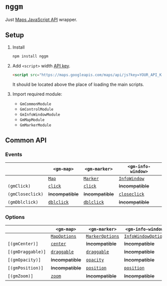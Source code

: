 # `nggm`

Just [Maps JavaScript API][maps-js-api] wrapper.

[maps-js-api]:
    https://developers.google.com/maps/documentation/javascript/reference/

## Setup

1.  Install

    ```sh
    npm install nggm
    ```

2.  Add `<script>` width [API key][api-key].

    ```html
    <script src="https://maps.googleapis.com/maps/api/js?key=YOUR_API_KEY"></script>
    ```

    It should be located above the place of loading the main scripts.

3.  Import required module:

    -   `GmCommonModule`
    -   `GmControlModule`
    -   `GmInfoWindowModule`
    -   `GmMapModule`
    -   `GmMarkerModule`

[api-key]:
    https://developers.google.com/maps/documentation/javascript/get-api-key

## Common API

### Events

|                  | `<gm-map>`                 | `<gm-marker>`                 | `<gm-info-window>`                     |
| ---------------- | -------------------------- | ----------------------------- | -------------------------------------- |
|                  | [`Map`][map]               | [`Marker`][marker]            | [`InfoWindow`][info-window]            |
| `(gmClick)`      | [`click`][map.click]       | [`click`][marker.click]       | ~~Incompatible~~                       |
| `(gmCloseclick)` | ~~Incompatible~~           | ~~Incompatible~~              | [`closeclick`][info-window.closeclick] |
| `(gmDblclick)`   | [`dblclick`][map.dblclick] | [`dblclick`][marker.dblclick] | ~~Incompatible~~                       |

[map]:
    https://developers.google.com/maps/documentation/javascript/reference/map#Map
[map.click]:
    https://developers.google.com/maps/documentation/javascript/reference/map#Map.click
[map.dblclick]:
    https://developers.google.com/maps/documentation/javascript/reference/map#Map.dblclick
[marker]:
    https://developers.google.com/maps/documentation/javascript/reference/marker#Marker
[marker.click]:
    https://developers.google.com/maps/documentation/javascript/reference/marker#Marker.click
[marker.dblclick]:
    https://developers.google.com/maps/documentation/javascript/reference/marker#Marker.dblclick
[marker-options]:
    https://developers.google.com/maps/documentation/javascript/reference/marker#MarkerOptions
[info-window.closeclick]:
    https://developers.google.com/maps/documentation/javascript/reference/info-window#InfoWindow.closeclick
[info-window]:
    https://developers.google.com/maps/documentation/javascript/reference/info-window#InfoWindow

### Options

|                   | `<gm-map>`                           | `<gm-marker>`                           | `<gm-info-window>`                         |
| ----------------- | ------------------------------------ | --------------------------------------- | ------------------------------------------ |
|                   | [`MapOptions`][map-options]          | [`MarkerOptions`][marker-options]       | [`InfoWindowOptions`][info-window-options] |
| `[(gmCenter)]`    | [`center`][map-options.center]       | ~~Incompatible~~                        | ~~Incompatible~~                           |
| `[(gmDraggable)]` | [`draggable`][map-options.draggable] | [`draggable`][marker-options.draggable] | ~~Incompatible~~                           |
| `[(gmOpacity)]`   | ~~Incompatible~~                     | [`opacity`][marker-options.opacity]     | ~~Incompatible~~                           |
| `[(gmPosition)]`  | ~~Incompatible~~                     | [`position`][marker-options.position]   | [`position`][info-window-options.position] |
| `[(gmZoom)]`      | [`zoom`][map-options.zoom]           | ~~Incompatible~~                        | ~~Incompatible~~                           |

[map-options]:
    https://developers.google.com/maps/documentation/javascript/reference/map#MapOptions
[map-options.center]:
    https://developers.google.com/maps/documentation/javascript/reference/map#MapOptions.center
[map-options.draggable]:
    https://developers.google.com/maps/documentation/javascript/reference/map#MapOptions.draggable
[map-options.zoom]:
    https://developers.google.com/maps/documentation/javascript/reference/map#MapOptions.zoom
[marker-options.draggable]:
    https://developers.google.com/maps/documentation/javascript/reference/marker#MarkerOptions.draggable
[marker-options.opacity]:
    https://developers.google.com/maps/documentation/javascript/reference/marker#MarkerOptions.opacity
[marker-options.position]:
    https://developers.google.com/maps/documentation/javascript/reference/marker#MarkerOptions.position
[info-window-options]:
    https://developers.google.com/maps/documentation/javascript/reference/info-window#InfoWindowOptions
[info-window-options.position]:
    https://developers.google.com/maps/documentation/javascript/reference/info-window#InfoWindowOptions.position
